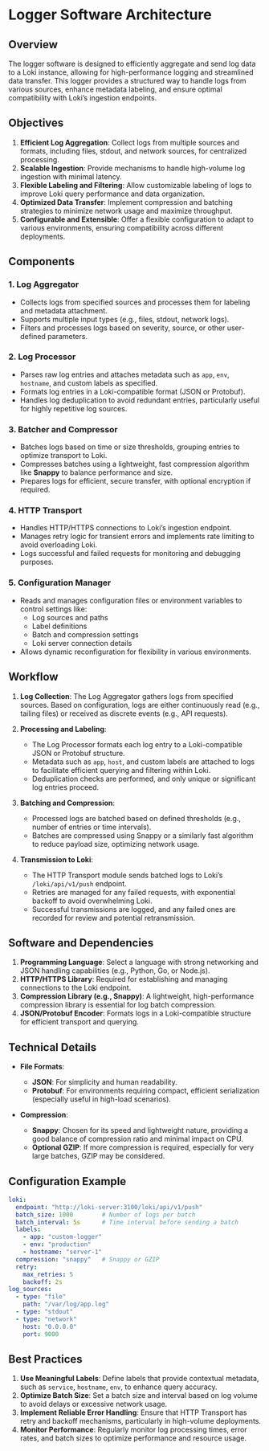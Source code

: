 # Logger Software Architecture

## Overview

The logger software is designed to efficiently aggregate and send log data to a Loki instance, allowing for high-performance logging and streamlined data transfer. This logger provides a structured way to handle logs from various sources, enhance metadata labeling, and ensure optimal compatibility with Loki’s ingestion endpoints.

## Objectives

1. **Efficient Log Aggregation**: Collect logs from multiple sources and formats, including files, stdout, and network sources, for centralized processing.
2. **Scalable Ingestion**: Provide mechanisms to handle high-volume log ingestion with minimal latency.
3. **Flexible Labeling and Filtering**: Allow customizable labeling of logs to improve Loki query performance and data organization.
4. **Optimized Data Transfer**: Implement compression and batching strategies to minimize network usage and maximize throughput.
5. **Configurable and Extensible**: Offer a flexible configuration to adapt to various environments, ensuring compatibility across different deployments.

## Components

### 1. **Log Aggregator**
   - Collects logs from specified sources and processes them for labeling and metadata attachment.
   - Supports multiple input types (e.g., files, stdout, network logs).
   - Filters and processes logs based on severity, source, or other user-defined parameters.

### 2. **Log Processor**
   - Parses raw log entries and attaches metadata such as `app`, `env`, `hostname`, and custom labels as specified.
   - Formats log entries in a Loki-compatible format (JSON or Protobuf).
   - Handles log deduplication to avoid redundant entries, particularly useful for highly repetitive log sources.

### 3. **Batcher and Compressor**
   - Batches logs based on time or size thresholds, grouping entries to optimize transport to Loki.
   - Compresses batches using a lightweight, fast compression algorithm like **Snappy** to balance performance and size.
   - Prepares logs for efficient, secure transfer, with optional encryption if required.

### 4. **HTTP Transport**
   - Handles HTTP/HTTPS connections to Loki’s ingestion endpoint.
   - Manages retry logic for transient errors and implements rate limiting to avoid overloading Loki.
   - Logs successful and failed requests for monitoring and debugging purposes.

### 5. **Configuration Manager**
   - Reads and manages configuration files or environment variables to control settings like:
     - Log sources and paths
     - Label definitions
     - Batch and compression settings
     - Loki server connection details
   - Allows dynamic reconfiguration for flexibility in various environments.

## Workflow

1. **Log Collection**: The Log Aggregator gathers logs from specified sources. Based on configuration, logs are either continuously read (e.g., tailing files) or received as discrete events (e.g., API requests).
   
2. **Processing and Labeling**:
   - The Log Processor formats each log entry to a Loki-compatible JSON or Protobuf structure.
   - Metadata such as `app`, `host`, and custom labels are attached to logs to facilitate efficient querying and filtering within Loki.
   - Deduplication checks are performed, and only unique or significant log entries proceed.

3. **Batching and Compression**:
   - Processed logs are batched based on defined thresholds (e.g., number of entries or time intervals).
   - Batches are compressed using Snappy or a similarly fast algorithm to reduce payload size, optimizing network usage.

4. **Transmission to Loki**:
   - The HTTP Transport module sends batched logs to Loki’s `/loki/api/v1/push` endpoint.
   - Retries are managed for any failed requests, with exponential backoff to avoid overwhelming Loki.
   - Successful transmissions are logged, and any failed ones are recorded for review and potential retransmission.

## Software and Dependencies

1. **Programming Language**: Select a language with strong networking and JSON handling capabilities (e.g., Python, Go, or Node.js).
2. **HTTP/HTTPS Library**: Required for establishing and managing connections to the Loki endpoint.
3. **Compression Library (e.g., Snappy)**: A lightweight, high-performance compression library is essential for log batch compression.
4. **JSON/Protobuf Encoder**: Formats logs in a Loki-compatible structure for efficient transport and querying.

## Technical Details

- **File Formats**:
  - **JSON**: For simplicity and human readability.
  - **Protobuf**: For environments requiring compact, efficient serialization (especially useful in high-load scenarios).

- **Compression**:
  - **Snappy**: Chosen for its speed and lightweight nature, providing a good balance of compression ratio and minimal impact on CPU.
  - **Optional GZIP**: If more compression is required, especially for very large batches, GZIP may be considered.

## Configuration Example

```yaml
loki:
  endpoint: "http://loki-server:3100/loki/api/v1/push"
  batch_size: 1000        # Number of logs per batch
  batch_interval: 5s      # Time interval before sending a batch
  labels:
    - app: "custom-logger"
    - env: "production"
    - hostname: "server-1"
  compression: "snappy"   # Snappy or GZIP
  retry:
    max_retries: 5
    backoff: 2s
log_sources:
  - type: "file"
    path: "/var/log/app.log"
  - type: "stdout"
  - type: "network"
    host: "0.0.0.0"
    port: 9000
```

## Best Practices

1. **Use Meaningful Labels**: Define labels that provide contextual metadata, such as `service`, `hostname`, `env`, to enhance query accuracy.
2. **Optimize Batch Size**: Set a batch size and interval based on log volume to avoid delays or excessive network usage.
3. **Implement Reliable Error Handling**: Ensure that HTTP Transport has retry and backoff mechanisms, particularly in high-volume deployments.
4. **Monitor Performance**: Regularly monitor log processing times, error rates, and batch sizes to optimize performance and resource usage.
